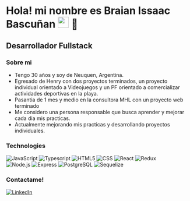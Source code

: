 <h1>Hola! mi nombre es Braian Issaac Bascuñan <img src="https://raw.githubusercontent.com/iampavangandhi/iampavangandhi/master/gifs/Hi.gif" width="30px"> 🚀</h1>
<h2>Desarrollador Fullstack</h2>

### Sobre mi
- Tengo 30 años y soy de Neuquen, Argentina.
- Egresado de Henry con dos proyectos terminados, un proyecto individual orientado a Videojuegos y un PF orientado a comercializar actividades deportivas en la playa.
- Pasantia de 1 mes y medio en la consultora MHL con un proyecto web terminado
- Me considero una persona responsable que busca aprender y mejorar cada dia mis practicas.
- Actualmente mejorando mis practicas y desarrollando proyectos individuales.

### Technologies
  ![JavaScript](https://img.shields.io/badge/-JavaScript-333333?style=flat&logo=javascript)
  ![Typescript](https://img.shields.io/badge/-Typescript-333333?style=flat&logo=typescript)
  ![HTML5](https://img.shields.io/badge/-HTML5-333333?style=flat&logo=HTML5)
  ![CSS](https://img.shields.io/badge/-CSS-333333?style=flat&logo=CSS3&logoColor=1572B6)
  ![React](https://img.shields.io/badge/-React-333333?style=flat&logo=react)
  ![Redux](https://img.shields.io/badge/-Redux-333333?style=flat&logo=redux)
  <br/>
  ![Node.js](https://img.shields.io/badge/-Node.js-333333?style=flat&logo=node.js)
  ![Express](https://img.shields.io/badge/-Express-333333?style=flat&logo=express)
  ![PostgreSQL](https://img.shields.io/badge/-PostgreSQL-333333?style=flat&logo=postgresql)
  ![Sequelize](https://img.shields.io/badge/-Sequelize-333333?style=flat&logo=sequelize)

### Contactame!
<a href="https://www.linkedin.com/in/braian-isaac-bascuñan-3a8230268/">
    <img alt="LinkedIn" src="https://img.shields.io/badge/LinkedIn-Braian%20Isaac%20Bascuñan-blue?style=flat-square&logo=linkedin">
</a>
